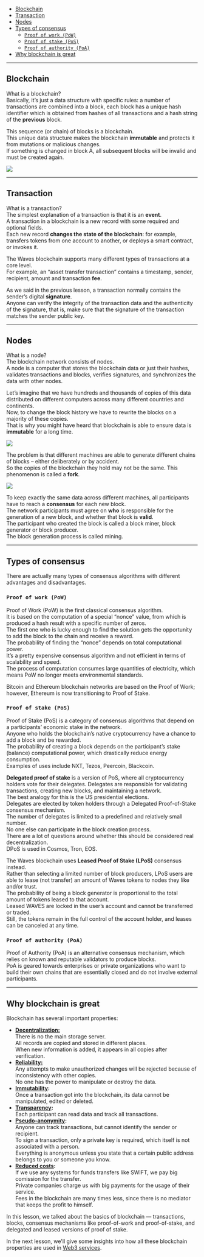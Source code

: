 - [Blockchain](#blockchain)
- [Transaction](#transaction)
- [Nodes](#nodes)
- [Types of consensus](#types-of-consensus)
  - [`Proof of work (PoW)`](#proof-of-work-pow)
  - [`Proof of stake (PoS)`](#proof-of-stake-pos)
  - [`Proof of authority (PoA)`](#proof-of-authority-poa)
- [Why blockchain is great](#why-blockchain-is-great)

---

## Blockchain ##

What is a blockchain?  
Basically, it’s just a data structure with specific rules: a number of transactions are combined into a block, each block has a unique hash identifier which is obtained from hashes of all transactions and a hash string of the **previous** block.

This sequence (or chain) of blocks is a blockchain.  
This unique data structure makes the blockchain **immutable** and protects it from mutations or malicious changes.  
If something is changed in block A, all subsequent blocks will be invalid and must be created again.

![](./images/blockchain.png)

---

## Transaction ##

What is a transaction?   
The simplest explanation of a transaction is that it is an **event**.  
A transaction in a blockchain is a new record with some required and optional fields.  
Each new record **changes the state of the blockchain**: for example, transfers tokens from one account to another, or deploys a smart contract, or invokes it.

The Waves blockchain supports many different types of transactions at a core level.  
For example, an “asset transfer transaction” contains a timestamp, sender, recipient, amount and transaction **fee**.

As we said in the previous lesson, a transaction normally contains the sender’s digital **signature**.  
Anyone can verify the integrity of the transaction data and the authenticity of the signature, that is, make sure that the signature of the transaction matches the sender public key.

---

## Nodes ##

What is a node?  
The blockchain network consists of nodes.  
A node is a computer that stores the blockchain data or just their hashes, validates transactions and blocks, verifies signatures, and synchronizes the data with other nodes.  

Let’s imagine that we have hundreds and thousands of copies of this data distributed on different computers across many different countries and continents.  
Now, to change the block history we have to rewrite the blocks on a majority of these copies.  
That is why you might have heard that blockchain is able to ensure data is **immutable** for a long time.  

![](./images/nodes.png)

The problem is that different machines are able to generate different chains of blocks – either deliberately or by accident.  
So the copies of the blockchain they hold may not be the same. This phenomenon is called a **fork**.

![](./images/fork.png)

To keep exactly the same data across different machines, all participants have to reach a **consensus** for each new block.  
The network participants must agree on **who** is responsible for the generation of a new block, and whether that block is **valid**.  
The participant who created the block is called a block miner, block generator or block producer.  
The block generation process is called mining.  

---

## Types of consensus ##
There are actually many types of consensus algorithms with different advantages and disadvantages.  


### `Proof of work (PoW)` ###

Proof of Work (PoW) is the first classical consensus algorithm.  
It is based on the computation of a special “nonce” value, from which is produced a hash result with a specific number of zeros.  
The first one who is lucky enough to find the solution gets the opportunity to add the block to the chain and receive a reward.  
The probability of finding the “nonce” depends on total computational power.  
It’s a pretty expensive consensus algorithm and not efficient in terms of scalability and speed.  
The process of computation consumes large quantities of electricity, which means PoW no longer meets environmental standards.  

Bitcoin and Ethereum blockchain networks are based on the Proof of Work; however, Ethereum is now transitioning to Proof of Stake.  

### `Proof of stake (PoS)` ###

Proof of Stake (PoS) is a category of consensus algorithms that depend on a participants’ economic stake in the network.  
Anyone who holds the blockchain’s native cryptocurrency have a chance to add a block and be rewarded.  
The probability of creating a block depends on the participant’s stake (balance) computational power, which drastically reduce energy consumption.  
Examples of uses include NXT, Tezos, Peercoin, Blackcoin.  

**Delegated proof of stake** is a version of PoS, where all cryptocurrency holders vote for their delegates.  Delegates are responsible for validating transactions, creating new blocks, and maintaining a network.  
The best analogy for this is the US presidential elections.  
Delegates are elected by token holders through a Delegated Proof-of-Stake consensus mechanism.  
The number of delegates is limited to a predefined and relatively small number.  
No one else can participate in the block creation process.  
There are a lot of questions around whether this should be considered real decentralization.  
DPoS is used in Cosmos, Tron, EOS.  

The Waves blockchain uses **Leased Proof of Stake (LPoS)** consensus instead.  
Rather than selecting a limited number of block producers, LPoS users are able to lease (not transfer) an amount of Waves tokens to nodes they like and/or trust.  
The probability of being a block generator is proportional to the total amount of tokens leased to that account.  
Leased WAVES are locked in the user’s account and cannot be transferred or traded.  
Still, the tokens remain in the full control of the account holder, and leases can be canceled at any time.  

### `Proof of authority (PoA)` ###

Proof of Authority (PoA) is an alternative consensus mechanism, which relies on known and reputable validators to produce blocks.  
PoA is geared towards enterprises or private organizations who want to build their own chains that are essentially closed and do not involve external participants.   

---

## Why blockchain is great ##

Blockchain has several important properties:

- **<ins>Decentralization:</ins>**  
  There is no the main storage server.  
  All records are copied and stored in different places.  
  When new information is added, it appears in all copies after verification.  
- **<ins>Reliability:</ins>**  
  Any attempts to make unauthorized changes will be rejected because of inconsistency with other copies.  
  No one has the power to manipulate or destroy the data.  
- **<ins>Immutability</ins>:**  
  Once a transaction got into the blockchain, its data cannot be manipulated, edited or deleted.  
- **<ins>Transparency</ins>:**  
  Each participant can read data and track all transactions.  
- **<ins>Pseudo-anonymity</ins>:**  
  Anyone can track transactions, but cannot identify the sender or recipient.  
  To sign a transaction, only a private key is required, which itself is not associated with a person.  
  Everything is anonymous unless you state that a certain public address belongs to you or someone you know.  
- **<ins>Reduced costs</ins>:**  
  If we use any systems for funds transfers like SWIFT, we pay big comission for the transfer.  
  Private companies charge us with big payments for the usage of their service.  
  Fees in the blockchain are many times less, since there is no mediator that keeps the profit to himself.  

In this lesson, we talked about the basics of blockchain — transactions, blocks, consensus mechanisms like proof-of-work and proof-of-stake, and delegated and leased versions of proof of stake.  
  
In the next lesson, we'll give some insights into how all these blockchain properties are used in [Web3 services]().
